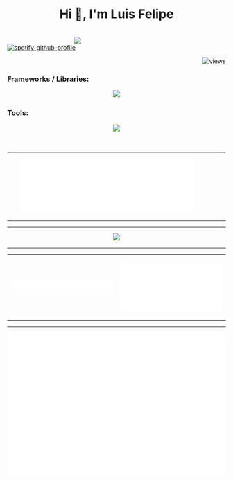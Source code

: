 <h1 align="center">Hi 👋, I'm Luis Felipe</h1>
<br>
<!-- FEED -->

<img align="right" src="https://github.com/Anmol-Baranwal/Cool-GIFs-For-GitHub/assets/74038190/0c7eb6ed-663b-4ce4-bfbd-18239a38ba1b" width = 350>
  
[![spotify-github-profile](https://spotify-github-profile.kittinanx.com/api/view.svg?uid=a3xpnru6loal4xlmxwvfq6u1t&cover_image=true&theme=novatorem&show_offline=true&background_color=121212&interchange=true&bar_color=53b14f&bar_color_cover=true)](https://github.com/kittinan/spotify-github-profile)

<img align="right" src="https://komarev.com/ghpvc/?username=LuisFelipePoma&label=Profile%20views&color=0e75b6&style=flat" alt="views" />
<br>


<!-- FRAMEWORKS -->
<h3 align="left">Frameworks / Libraries:</h3>
<p align="center">
    <img src="https://skillicons.dev/icons?i=react,angular,astro,tailwind,d3,flutter,nodejs,flask,spring,net,go,tensorflow,pytorch,postgresql,mongodb"/>
</p>

<!-- TOOLS -->
<h3 align="left">Tools:</h3>
<p align="center">
	<img src="https://skillicons.dev/icons?i=git,docker,kubernetes,aws,azure,linux,windows,bash,vscode,visualstudio,figma,postman" />
</p>
<br/>

<!-- MORE LANGUAGES -->
<!-- CODE SNIPPET -->

<table align=center>
  <tr>
    <td width="450px">
	<p align=center>
		<img src="/metrics.plugin.languages.details.svg" alt="Metrics" width="400">
	</p>
    </td>
    <td >
	<p align=center>
		<img src="/metrics.plugin.code.svg" alt="Metrics" width="750">
	</p>
    </td>
  </tr>
</table>

---
<div align="center">
	<img src="https://streak-stats.demolab.com?user=LuisFelipePoma&theme=dark-minimalist&hide_border=true&stroke=EBEBEB&background=90%2C17140F00%2C2C5D6C">
</div>

---
<table>
  <tr>
    <td>
	<p align=center>
		<img src="/metrics.plugin.achievements.compact.svg" alt="Metrics" width="550">
	</p>
    </td>
    <td >
	<p align=center>
		<img src="/metrics.plugin.wakatime.svg" alt="Metrics" width="550">
	</p>
    </td>
  </tr>
</table>

---

<!-- CALENDAR -->
<p align="center">
	<img src="/metrics.plugin.isocalendar.fullyear.svg" alt="Metrics" width="550">
</p>
